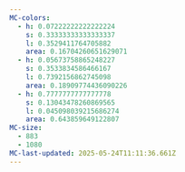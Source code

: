 ```yaml
---
MC-colors:
  - h: 0.07222222222222224
    s: 0.33333333333333337
    l: 0.3529411764705882
    area: 0.16704260651629071
  - h: 0.05673758865248227
    s: 0.3533834586466167
    l: 0.7392156862745098
    area: 0.18909774436090226
  - h: 0.7777777777777778
    s: 0.13043478260869565
    l: 0.045098039215686274
    area: 0.643859649122807
MC-size:
  - 883
  - 1080
MC-last-updated: 2025-05-24T11:11:36.661Z
---
```

